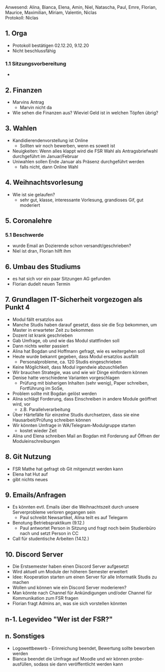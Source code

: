 ---
---
Anwesend: Alina, Bianca, Elena, Amin, Niel, Natascha, Paul, Emre, Florian, Maurice, Maximilian, Miriam, Valentin, Niclas  
Protokoll: Niclas  

## 1. Orga
  * Protokoll bestätigen 02.12.20, 9.12.20
  * Nicht beschlussfähig

### 1.1 Sitzungsvorbereitung
  *

## 2. Finanzen
  * Marvins Antrag
    * Marvin nicht da
  * Wie sehen die Finanzen aus? Wieviel Geld ist in welchen Töpfen übrig?

## 3. Wahlen
  * Kandidierendenvorstellung ist Online
    * Sollten wir noch bewerben, wenn es soweit ist
  * Neuigkeiten: Wenn alles klappt wird die FSR Wahl als Antragsbriefwahl durchgeführt im Januar/Februar
  * Uniwahlen sollen Ende Januar als Präsenz durchgeführt werden
    * falls nicht, dann Online Wahl

## 4. Weihnachtsvorlesung
  * Wie ist sie gelaufen?
    * sehr gut, klasse, interessante Vorlesung, grandioses Gif, gut moderiert

## 5. Coronalehre

### 5.1 Beschwerde
  * wurde Email an Dozierende schon versandt/geschrieben?
  * Niel ist dran, Florian hilft ihm

## 6. Umbau des Studiums
  * es hat sich vor ein paar Sitzungen AG gefunden
  * Florian dudelt neuen Termin


## 7. Grundlagen IT-Sicherheit vorgezogen als Punkt 4
  * Modul fällt ersatzlos aus
  * Manche Studis haben darauf gesetzt, dass sie die 5cp bekommen, um Master in erwarteter Zeit zu bekommen
  * Dozent ist krank geschrieben
  * Gab Umfrage, ob und wie das Modul stattfinden soll
  * Dann nichts weiter passiert
  * Alina hat Bogdan und Hoffmann gefragt, wie es weitergehen soll
  * Heute wurde bekannt gegeben, dass Modul ersatzlos ausfällt
    * Personalprobleme, ca. 120 Studis eingeschrieben
  * Keine Möglichkeit, dass Modul irgendwie abzuschließen
  * Wir brauchen Strategie, was und wie wir Dinge einfordern können
  * Denise hatte verschiedene Varianten vorgeschlagen
    * Prüfung mit bisherigen Inhalten (sehr wenig), Paper schreiben, Fortführung im SoSe,
  * Problem sollte mit Bogdan gelöst werden
  * Alina schlägt Forderung, dass Einschreiben in andere Module geöffnet wird, vor
    * z.B. Parallelverarbeitung
  * Über Härtefälle für einzelne Studis durchsetzen, dass sie eine Hausarbeit/Prüfung schreiben können
  * Wir könnten Umfrage in WA/Telegram-Modulgruppe starten
    * kostet  wieder Zeit
  * Alina und Elena schreiben Mail an Bogdan mit Forderung auf Öffnen der Moduleinschreibungen


## 8. Git Nutzung
  * FSR Mathe hat gefragt ob Git mitgenutzt werden kann
  * Elena hat Hut auf
  * gibt nichts neues

## 9. Emails/Anfragen
  * Es könnten evtl. Emails über die Weihnachtszeit durch unsere Serverprobleme verloren gegangen sein
    * Paul schreibt Newsartikel, Alina teilt es auf Telegarm
  * Benotung Betriebspraktikum (9.12.)
    * Paul antwortet Person in Sitzung und fragt noch beim Studienbüro nach und setzt Person in CC
  * Call für studentische Arbeiten (14.12.)

## 10. Discord Server
  * Die Erstsemester haben einen Discord Server aufgesetzt
  * Wird aktuell um Module der höheren Semester erweitert
  * Idee: Kooperation starten um einen Server für alle Informatik Studis zu machen
  * Wollen und können wie ein Discord Server moderieren?
  * Man könnte nach Channel für Ankündigungen und/oder Channel für Kommunikation zum FSR fragen
  * Florian fragt Admins an, was sie sich vorstellen könnten

## n-1. Legevideo "Wer ist der FSR?"

## n. Sonstiges
  * Logowettbewerb - Erinreichung beendet, Bewertung sollte beworben werden
  * Bianca beendet die Umfrage auf Moodle und wir können probe-ausfüllen, sodass sie dann veröffentlicht werden kann 